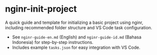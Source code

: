# nginr-init-project

A quick guide and template for initializing a basic project using nginr, including recommended folder structure and VS Code task configuration.

- See `nginr-guide-en.md` (English) and `nginr-guide-id.md` (Bahasa Indonesia) for step-by-step instructions.
- Includes example `tasks.json` for easy integration with VS Code.
